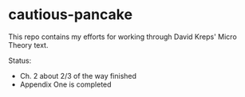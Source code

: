 # cautious-pancake

This repo contains my efforts for working through David Kreps' Micro Theory text.

Status:
- Ch. 2 about 2/3 of the way finished
- Appendix One is completed
